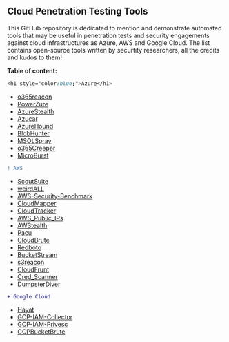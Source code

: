 ## Cloud Penetration Testing Tools

This GitHub repository is dedicated to mention and demonstrate automated tools that may be useful in penetration tests and security engagements against cloud infrastructures as Azure, AWS and Google Cloud.
The list contains open-source tools written by securtity researchers, all the credits and kudos to them! 

**Table of content:**

```css
<h1 style="color:blue;">Azure</h1>
```
* [o365reacon](./Azure/o365reacon.md)
* [PowerZure](./Azure/PowerZure.md)
* [AzureStealth](./Azure/AzureStealth.md)
* [Azucar](./Azure/Azucar.md)
* [AzureHound](./Azure/AzureHound.md)
* [BlobHunter](./Azure/BlobHunter.md)
* [MSOLSpray](./Azure/MSOLSpray.md)
* [o365Creeper](./Azure/o365creeper.md)
* [MicroBurst](./Azure/MicroBurst.md)

```diff
! AWS
```
* [ScoutSuite](./AWS/ScoutSuite.md)
* [weirdALL](./AWS/weirdALL.md)
* [AWS-Security-Benchmark](./AWS/AWS-Security-Benchmark.md)
* [CloudMapper](./AWS/CloudMapper.md)
* [CloudTracker](./AWS/CloudTracker.md)
* [AWS_Public_IPs](./AWS/AWS_Public_IPs.md)
* [AWStealth](./AWS/AWStealth.md)
* [Pacu](./AWS/Pacu.md)
* [CloudBrute](./AWS/CloudBrute.md)
* [Redboto](./AWS/Redboto.md)
* [BucketStream](./AWS/BucketStream.md)
* [s3reacon](./AWS/s3reacon.md)
* [CloudFrunt](./AWS/CloudFrunt.md)
* [Cred_Scanner](./AWS/Cred_Scanner.md)
* [DumpsterDiver](./AWS/DumpsterDiver.md)
    
```diff
+ Google Cloud
```
* [Hayat](./Google_Cloud/Hayat.md)
* [GCP-IAM-Collector](./Google_Cloud/GCP-IAM-Collector.md) 
* [GCP-IAM-Privesc](./Google_Cloud/GCP-IAM-Privesc.md)
* [GCPBucketBrute](./Google_Cloud/GCPBucketBrute.md")
